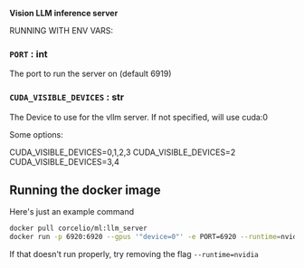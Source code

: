 **Vision LLM inference server**

RUNNING WITH ENV VARS:

### `PORT` : int 
The port to run the server on (default 6919)

### `CUDA_VISIBLE_DEVICES` : str
The Device to use for the vllm server. If not specified, will use cuda:0

Some options:

CUDA_VISIBLE_DEVICES=0,1,2,3
CUDA_VISIBLE_DEVICES=2
CUDA_VISIBLE_DEVICES=3,4


## Running the docker image

Here's just an example command
```bash
docker pull corcelio/ml:llm_server
docker run -p 6920:6920 --gpus '"device=0"' -e PORT=6920 --runtime=nvidia -e CUDA_VISIBLE_DEVICES=0 corcelio/ml:llm_server
```

If that doesn't run properly, try removing the flag
`--runtime=nvidia`

